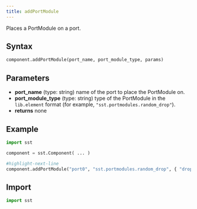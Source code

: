 ```yaml
---
title: addPortModule
---
```


Places a PortModule on a port.

## Syntax
```python
component.addPortModule(port_name, port_module_type, params)
```

## Parameters
* **port_name** (type: string) name of the port to place the PortModule on.
* **port_module_type** (type: string) type of the PortModule in the `lib.element` format (for example, `"sst.portmodules.random_drop"`).
* **returns** none

## Example

```python
import sst

component = sst.Component( ... )

#highlight-next-line
component.addPortModule("port0", "sst.portmodules.random_drop", { "drop_prob" : 0.1} )
```

## Import
```python
import sst
```
